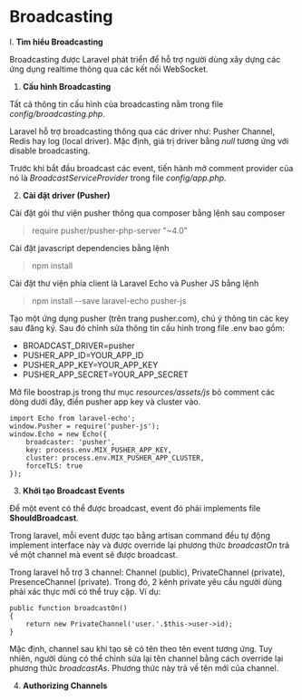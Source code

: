 # Broadcasting

I. **Tìm hiểu Broadcasting**

Broadcasting được Laravel phát triển để hỗ trợ người dùng xây dựng các ứng dụng realtime thông qua các kết nối WebSocket.

   1. **Cấu hình Broadcasting**

   Tất cả thông tin cấu hình của broadcasting nằm trong file _config/broadcasting.php_.

   Laravel hỗ trợ broadcasting thông qua các driver như: Pusher Channel, Redis hay log (local driver). Mặc định, giá trị driver bằng *null* tương ứng với disable broadcasting.

   Trước khi bắt đầu broadcast các event, tiến hành mở comment provider của nó là _BroadcastServiceProvider_ trong file _config/app.php_.

   2. **Cài đặt driver (Pusher)**

   Cài đặt gói thư viện pusher thông qua composer bằng lệnh sau composer
   > require pusher/pusher-php-server \"\~4.0\"

   Cài đặt javascript dependencies bằng lệnh 
   > npm install

   Cài đặt thư viện phía client là Laravel Echo và Pusher JS bằng lệnh
   > npm install \--save laravel-echo pusher-js

   Tạo một ứng dụng pusher (trên trang pusher.com), chú ý thông tin các key sau đăng ký. Sau đó chỉnh sửa thông tin cấu hình trong file .env bao gồm:

   - BROADCAST\_DRIVER=pusher
   - PUSHER\_APP\_ID=YOUR\_APP\_ID
   - PUSHER\_APP\_KEY=YOUR\_APP\_KEY
   - PUSHER\_APP\_SECRET=YOUR\_APP\_SECRET

   Mở file boostrap.js trong thư mục _resources/assets/js_ bỏ comment các dòng dưới đây, điền pusher app key và cluster vào.

   ```
   import Echo from laravel-echo';
   window.Pusher = require('pusher-js');
   window.Echo = new Echo({
       broadcaster: 'pusher',
       key: process.env.MIX_PUSHER_APP_KEY,
       cluster: process.env.MIX_PUSHER_APP_CLUSTER,
       forceTLS: true
   });
   ```

   3. **Khởi tạo Broadcast Events**

   Để một event có thể được broadcast, event đó phải implements file **ShouldBroadcast**.

   Trong laravel, mỗi event được tạo bằng artisan command đều tự động implement interface này và được override lại phương thức _broadcastOn_ trả về một channel mà event sẽ được broadcast.

   Trong laravel hỗ trợ 3 channel: Channel (public), PrivateChannel (private), PresenceChannel (private). Trong đó, 2 kênh private yêu cầu người dùng phải xác thực mới có thể truy cập. Ví dụ:

   ```
   public function broadcastOn()
   {
       return new PrivateChannel('user.'.$this->user->id);
   }
   ```

   Mặc định, channel sau khi tạo sẽ có tên theo tên event tương ứng. Tuy nhiên, người dùng có thể chỉnh sửa lại tên channel bằng cách override lại phương thức _broadcastAs_. Phương thức này trả về tên mới của channel.

   4. **Authorizing Channels**
